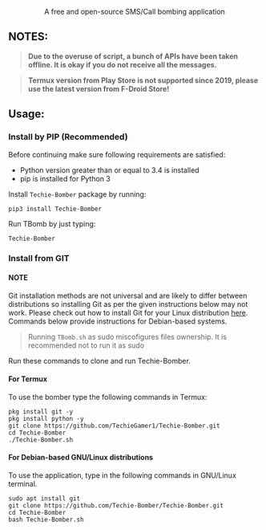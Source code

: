 
<p align="center">A free and open-source SMS/Call bombing application</p>

## NOTES:


> **Due to the overuse of script, a bunch of APIs have been taken offline. It is okay if you do not receive all the messages.**

> **Termux version from Play Store is not supported since 2019, please use the latest version from F-Droid Store!**


## Usage:

### Install by PIP (Recommended)

Before continuing make sure following requirements are satisfied:

- Python version greater than or equal to 3.4 is installed
- pip is installed for Python 3

Install `Techie-Bomber` package by running:

```shell script
pip3 install Techie-Bomber
```

Run TBomb by just typing:
```shell script
Techie-Bomber
```

### Install from GIT

#### NOTE 

Git installation methods are not universal and are likely to differ between distributions so installing Git as per the given instructions below may not work. Please check out how to install Git for your Linux distribution [here](https://git-scm.com/). Commands below provide instructions for Debian-based systems.

>Running `TBomb.sh` as sudo miscofigures files ownership. It is recommended not to run it as sudo

Run these commands to clone and run Techie-Bomber.

#### For Termux

To use the bomber type the following commands in Termux:
```shell script
pkg install git -y 
pkg install python -y 
git clone https://github.com/TechieGamer1/Techie-Bomber.git
cd Techie-Bomber
./Techie-Bomber.sh
```

#### For Debian-based GNU/Linux distributions

To use the application, type in the following commands in GNU/Linux terminal.
```shell script
sudo apt install git
git clone https://github.com/Techie-Bomber/Techie-Bomber.git
cd Techie-Bomber
bash Techie-Bomber.sh
```
